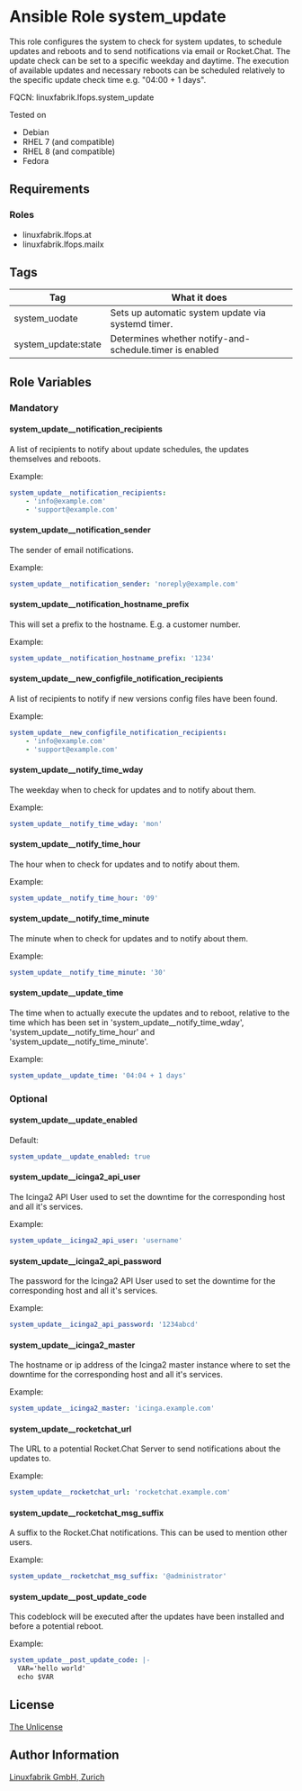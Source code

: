 # Ansible Role system_update

This role configures the system to check for system updates, to schedule updates and reboots and to send notifications via email or Rocket.Chat.
The update check can be set to a specific weekday and daytime. The execution of available updates and necessary reboots can be scheduled relatively to the specific update check time e.g. "04:00 + 1 days".

FQCN: linuxfabrik.lfops.system_update

Tested on

* Debian
* RHEL 7 (and compatible)
* RHEL 8 (and compatible)
* Fedora


## Requirements

### Roles

* linuxfabrik.lfops.at
* linuxfabrik.lfops.mailx


## Tags

| Tag   								| What it does                               		 	 				|
| ---   								| ------------                              		 	  			|
| system_uodate 				| Sets up automatic system update via systemd timer.	  	|
| system_update:state 	| Determines whether notify-and-schedule.timer is enabled |


## Role Variables

### Mandatory

#### system_update__notification_recipients

A list of recipients to notify about update schedules, the updates themselves and reboots.

Example:
```yaml
system_update__notification_recipients:
	- 'info@example.com'
	- 'support@example.com'
```


#### system_update__notification_sender

The sender of email notifications.

Example:
```yaml
system_update__notification_sender: 'noreply@example.com'
```


#### system_update__notification_hostname_prefix

This will set a prefix to the hostname. E.g. a customer number.

Example:
```yaml
system_update__notification_hostname_prefix: '1234'
```


#### system_update__new_configfile_notification_recipients

A list of recipients to notify if new versions config files have been found.

Example:
```yaml
system_update__new_configfile_notification_recipients:
	- 'info@example.com'
	- 'support@example.com'
```


#### system_update__notify_time_wday

The weekday when to check for updates and to notify about them.

Example:
```yaml
system_update__notify_time_wday: 'mon'
```


#### system_update__notify_time_hour

The hour when to check for updates and to notify about them.

Example:
```yaml
system_update__notify_time_hour: '09'
```


#### system_update__notify_time_minute

The minute when to check for updates and to notify about them.

Example:
```yaml
system_update__notify_time_minute: '30'
```


#### system_update__update_time

The time when to actually execute the updates and to reboot, relative to the time which has been set in 'system_update__notify_time_wday', 'system_update__notify_time_hour' and 'system_update__notify_time_minute'.

Example:
```yaml
system_update__update_time: '04:04 + 1 days'
```


### Optional

#### system_update__update_enabled

Default:
```yaml
system_update__update_enabled: true
```


#### system_update__icinga2_api_user

The Icinga2 API User used to set the downtime for the corresponding host and all it's services.

Example:
```yaml
system_update__icinga2_api_user: 'username'
```


#### system_update__icinga2_api_password

The password for the Icinga2 API User used to set the downtime for the corresponding host and all it's services.

Example:
```yaml
system_update__icinga2_api_password: '1234abcd'
```


#### system_update__icinga2_master

The hostname or ip address of the Icinga2 master instance where to set the downtime for the corresponding host and all it's services.

Example:
```yaml
system_update__icinga2_master: 'icinga.example.com'
```


#### system_update__rocketchat_url

The URL to a potential Rocket.Chat Server to send notifications about the updates to.

Example:
```yaml
system_update__rocketchat_url: 'rocketchat.example.com'
```


#### system_update__rocketchat_msg_suffix

A suffix to the Rocket.Chat notifications. This can be used to mention other users.

Example:
```yaml
system_update__rocketchat_msg_suffix: '@administrator'
```


#### system_update__post_update_code

This codeblock will be executed after the updates have been installed and before a potential reboot.

Example:
```yaml
system_update__post_update_code: |-
  VAR='hello world'
  echo $VAR
```


## License

[The Unlicense](https://unlicense.org/)


## Author Information

[Linuxfabrik GmbH, Zurich](https://www.linuxfabrik.ch)
